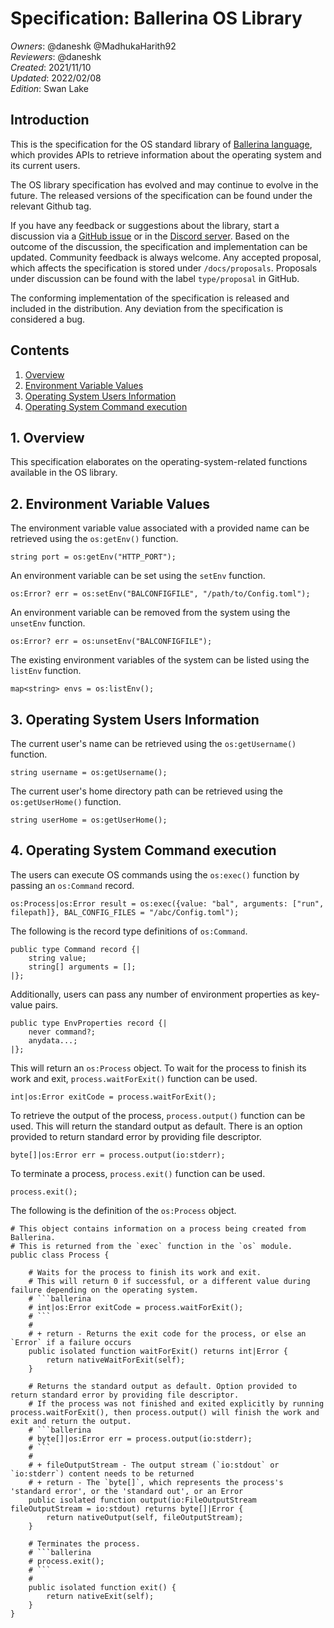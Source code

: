 # Specification: Ballerina OS Library

_Owners_: @daneshk @MadhukaHarith92  
_Reviewers_: @daneshk  
_Created_: 2021/11/10  
_Updated_: 2022/02/08  
_Edition_: Swan Lake  

## Introduction
This is the specification for the OS standard library of [Ballerina language](https://ballerina.io/), which provides APIs to retrieve information about the operating system and its current users.

The OS library specification has evolved and may continue to evolve in the future. The released versions of the specification can be found under the relevant Github tag.

If you have any feedback or suggestions about the library, start a discussion via a [GitHub issue](https://github.com/ballerina-platform/ballerina-standard-library/issues) or in the [Discord server](https://discord.gg/ballerinalang). Based on the outcome of the discussion, the specification and implementation can be updated. Community feedback is always welcome. Any accepted proposal, which affects the specification is stored under `/docs/proposals`. Proposals under discussion can be found with the label `type/proposal` in GitHub.

The conforming implementation of the specification is released and included in the distribution. Any deviation from the specification is considered a bug.

## Contents

1. [Overview](#1-overview)
2. [Environment Variable Values](#2-environment-variable-values)
3. [Operating System Users Information](#3-operating-system-users-information)
4. [Operating System Command execution](#4-operating-system-command-execution)

## 1. Overview
This specification elaborates on the operating-system-related functions available in the OS library.

## 2. Environment Variable Values
The environment variable value associated with a provided name can be retrieved using the `os:getEnv()` function.
```ballerina
string port = os:getEnv("HTTP_PORT");
```

An environment variable can be set using the `setEnv` function.
```ballerina
os:Error? err = os:setEnv("BALCONFIGFILE", "/path/to/Config.toml");
```

An environment variable can be removed from the system using the `unsetEnv` function.
```ballerina
os:Error? err = os:unsetEnv("BALCONFIGFILE");
```

The existing environment variables of the system can be listed using the `listEnv` function.
```ballerina
map<string> envs = os:listEnv();
```

## 3. Operating System Users Information
The current user's name can be retrieved using the `os:getUsername()` function.
```ballerina
string username = os:getUsername();
```

The current user's home directory path can be retrieved using the `os:getUserHome()` function.
```ballerina
string userHome = os:getUserHome();
```

## 4. Operating System Command execution
The users can execute OS commands using the `os:exec()` function by passing an `os:Command` record.
```ballerina
os:Process|os:Error result = os:exec({value: "bal", arguments: ["run", filepath]}, BAL_CONFIG_FILES = "/abc/Config.toml");
```

The following is the record type definitions of `os:Command`.
```ballerina
public type Command record {|
    string value;
    string[] arguments = [];
|};
```

Additionally, users can pass any number of environment properties as key-value pairs.
```ballerina
public type EnvProperties record {|
    never command?;
    anydata...;
|};
```

This will return an `os:Process` object. To wait for the process to finish its work and exit, `process.waitForExit()` function can be used.
```ballerina
int|os:Error exitCode = process.waitForExit();
```

To retrieve the output of the process, `process.output()` function can be used. This will return the standard output as default. 
There is an option provided to return standard error by providing file descriptor.
```ballerina
byte[]|os:Error err = process.output(io:stderr);
```

To terminate a process, `process.exit()` function can be used.
```ballerina
process.exit();
```

The following is the definition of the `os:Process` object.
```ballerina
# This object contains information on a process being created from Ballerina.
# This is returned from the `exec` function in the `os` module.
public class Process {

    # Waits for the process to finish its work and exit. 
    # This will return 0 if successful, or a different value during failure depending on the operating system.
    # ```ballerina
    # int|os:Error exitCode = process.waitForExit();
    # ```
    #
    # + return - Returns the exit code for the process, or else an `Error` if a failure occurs
    public isolated function waitForExit() returns int|Error {
        return nativeWaitForExit(self);
    }

    # Returns the standard output as default. Option provided to return standard error by providing file descriptor.
    # If the process was not finished and exited explicitly by running process.waitForExit(), then process.output() will finish the work and exit and return the output. 
    # ```ballerina
    # byte[]|os:Error err = process.output(io:stderr);
    # ```
    #
    # + fileOutputStream - The output stream (`io:stdout` or `io:stderr`) content needs to be returned
    # + return - The `byte[]`, which represents the process's 'standard error', or the 'standard out', or an Error
    public isolated function output(io:FileOutputStream fileOutputStream = io:stdout) returns byte[]|Error {
        return nativeOutput(self, fileOutputStream);
    }

    # Terminates the process.
    # ```ballerina
    # process.exit();
    # ```
    #
    public isolated function exit() {
        return nativeExit(self);
    }
}
```
